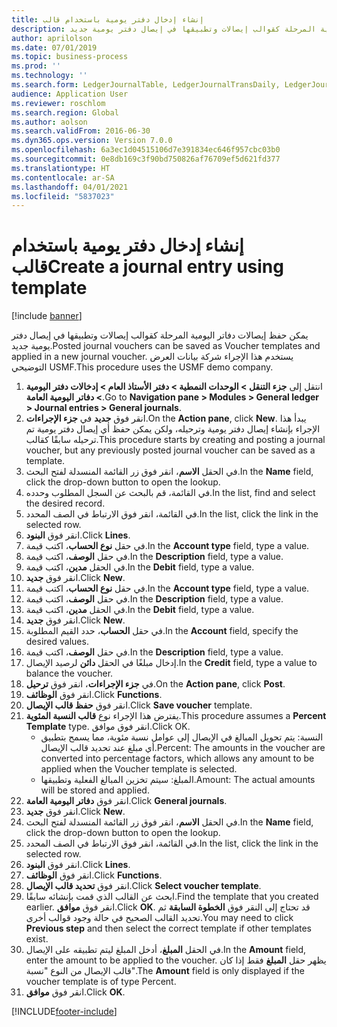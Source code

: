 ```yaml
---
title: إنشاء إدخال دفتر يومية باستخدام قالب
description: يمكن حفظ إيصالات دفاتر اليومية المرحلة كقوالب إيصالات وتطبيقها في إيصال دفتر يومية جديد.
author: aprilolson
ms.date: 07/01/2019
ms.topic: business-process
ms.prod: ''
ms.technology: ''
ms.search.form: LedgerJournalTable, LedgerJournalTransDaily, LedgerJournalTransVoucherTemplate
audience: Application User
ms.reviewer: roschlom
ms.search.region: Global
ms.author: aolson
ms.search.validFrom: 2016-06-30
ms.dyn365.ops.version: Version 7.0.0
ms.openlocfilehash: 6a3ec1d04515106d7e391834ec646f957cbc03b0
ms.sourcegitcommit: 0e8db169c3f90bd750826af76709ef5d621fd377
ms.translationtype: HT
ms.contentlocale: ar-SA
ms.lasthandoff: 04/01/2021
ms.locfileid: "5837023"
---
```

# <a name="create-a-journal-entry-using-template"></a><span data-ttu-id="a8b61-103">إنشاء إدخال دفتر يومية باستخدام قالب</span><span class="sxs-lookup"><span data-stu-id="a8b61-103">Create a journal entry using template</span></span>

[!include [banner](../../includes/banner.md)]

<span data-ttu-id="a8b61-104">يمكن حفظ إيصالات دفاتر اليومية المرحلة كقوالب إيصالات وتطبيقها في إيصال دفتر يومية جديد.</span><span class="sxs-lookup"><span data-stu-id="a8b61-104">Posted journal vouchers can be saved as Voucher templates and applied in a new journal voucher.</span></span> <span data-ttu-id="a8b61-105">يستخدم هذا الإجراء شركة بيانات العرض التوضيحي USMF.</span><span class="sxs-lookup"><span data-stu-id="a8b61-105">This procedure uses the USMF demo company.</span></span>

1. <span data-ttu-id="a8b61-106">انتقل إلى **جزء التنقل > الوحدات النمطية > دفتر الأستاذ العام > إدخالات دفتر اليومية > دفاتر اليومية العامة‬**.</span><span class="sxs-lookup"><span data-stu-id="a8b61-106">Go to **Navigation pane > Modules > General ledger > Journal entries > General journals**.</span></span>
2. <span data-ttu-id="a8b61-107">انقر فوق **جديد** في **جزء الإجراءات**.</span><span class="sxs-lookup"><span data-stu-id="a8b61-107">On the **Action pane**, click **New**.</span></span> <span data-ttu-id="a8b61-108">يبدأ هذا الإجراء بإنشاء إيصال دفتر يومية وترحيله، ولكن يمكن حفظ أي إيصال دفتر يومية تم ترحيله سابقًا كقالب.</span><span class="sxs-lookup"><span data-stu-id="a8b61-108">This procedure starts by creating and posting a journal voucher, but any previously posted journal voucher can be saved as a template.</span></span>  
3. <span data-ttu-id="a8b61-109">في الحقل **الاسم**، انقر فوق زر القائمة المنسدلة لفتح البحث.</span><span class="sxs-lookup"><span data-stu-id="a8b61-109">In the **Name** field, click the drop-down button to open the lookup.</span></span>
4. <span data-ttu-id="a8b61-110">في القائمة، قم بالبحث عن السجل المطلوب وحدده.</span><span class="sxs-lookup"><span data-stu-id="a8b61-110">In the list, find and select the desired record.</span></span>
5. <span data-ttu-id="a8b61-111">في القائمة، انقر فوق الارتباط في الصف المحدد.</span><span class="sxs-lookup"><span data-stu-id="a8b61-111">In the list, click the link in the selected row.</span></span>
6. <span data-ttu-id="a8b61-112">انقر فوق **البنود**.</span><span class="sxs-lookup"><span data-stu-id="a8b61-112">Click **Lines**.</span></span>
7. <span data-ttu-id="a8b61-113">في حقل **نوع الحساب**، اكتب قيمة.</span><span class="sxs-lookup"><span data-stu-id="a8b61-113">In the **Account type** field, type a value.</span></span>
8. <span data-ttu-id="a8b61-114">في حقل **الوصف**، اكتب قيمة.</span><span class="sxs-lookup"><span data-stu-id="a8b61-114">In the **Description** field, type a value.</span></span>
9. <span data-ttu-id="a8b61-115">في الحقل **مدين‬**، اكتب قيمة.</span><span class="sxs-lookup"><span data-stu-id="a8b61-115">In the **Debit** field, type a value.</span></span>
10. <span data-ttu-id="a8b61-116">انقر فوق **جديد**.</span><span class="sxs-lookup"><span data-stu-id="a8b61-116">Click **New**.</span></span>
11. <span data-ttu-id="a8b61-117">في حقل **نوع الحساب**، اكتب قيمة.</span><span class="sxs-lookup"><span data-stu-id="a8b61-117">In the **Account type** field, type a value.</span></span>
12. <span data-ttu-id="a8b61-118">في حقل **الوصف**، اكتب قيمة.</span><span class="sxs-lookup"><span data-stu-id="a8b61-118">In the **Description** field, type a value.</span></span>
13. <span data-ttu-id="a8b61-119">في الحقل **مدين‬**، اكتب قيمة.</span><span class="sxs-lookup"><span data-stu-id="a8b61-119">In the **Debit** field, type a value.</span></span>
14. <span data-ttu-id="a8b61-120">انقر فوق **جديد**.</span><span class="sxs-lookup"><span data-stu-id="a8b61-120">Click **New**.</span></span>
14. <span data-ttu-id="a8b61-121">في حقل **الحساب**، حدد القيم المطلوبة.</span><span class="sxs-lookup"><span data-stu-id="a8b61-121">In the **Account** field, specify the desired values.</span></span>
15. <span data-ttu-id="a8b61-122">في حقل **الوصف**، اكتب قيمة.</span><span class="sxs-lookup"><span data-stu-id="a8b61-122">In the **Description** field, type a value.</span></span>
16. <span data-ttu-id="a8b61-123">إدخال مبلغًا في الحقل **دائن** لرصيد الإيصال.</span><span class="sxs-lookup"><span data-stu-id="a8b61-123">In the **Credit** field, type a value to balance the voucher.</span></span>
17. <span data-ttu-id="a8b61-124">في **جزء الإجراءات**، انقر فوق **ترحيل**.</span><span class="sxs-lookup"><span data-stu-id="a8b61-124">On the **Action pane**, click **Post**.</span></span>
18. <span data-ttu-id="a8b61-125">انقر فوق **الوظائف**.</span><span class="sxs-lookup"><span data-stu-id="a8b61-125">Click **Functions**.</span></span>
19. <span data-ttu-id="a8b61-126">انقر فوق **حفظ قالب الإيصال**.</span><span class="sxs-lookup"><span data-stu-id="a8b61-126">Click **Save voucher** template.</span></span>
20. <span data-ttu-id="a8b61-127">يفترض هذا الإجراء نوع **قالب النسبة المئوية**.</span><span class="sxs-lookup"><span data-stu-id="a8b61-127">This procedure assumes a **Percent Template** type.</span></span> <span data-ttu-id="a8b61-128">انقر فوق موافق.</span><span class="sxs-lookup"><span data-stu-id="a8b61-128">Click OK.</span></span>
    - <span data-ttu-id="a8b61-129">النسبة: يتم تحويل المبالغ في الإيصال إلى عوامل نسبة مئوية، مما يسمح بتطبيق أي مبلغ عند تحديد قالب الإيصال.</span><span class="sxs-lookup"><span data-stu-id="a8b61-129">Percent: The amounts in the voucher are converted into percentage factors, which allows any amount to be applied when the Voucher template is selected.</span></span>
    - <span data-ttu-id="a8b61-130">المبلغ: سيتم تخزين المبالغ الفعلية وتطبيقها.</span><span class="sxs-lookup"><span data-stu-id="a8b61-130">Amount: The actual amounts will be stored and applied.</span></span>  
21. <span data-ttu-id="a8b61-131">انقر فوق **دفاتر اليومية العامة**.</span><span class="sxs-lookup"><span data-stu-id="a8b61-131">Click **General journals**.</span></span>
22. <span data-ttu-id="a8b61-132">انقر فوق **جديد**.</span><span class="sxs-lookup"><span data-stu-id="a8b61-132">Click **New**.</span></span>
23. <span data-ttu-id="a8b61-133">في الحقل **الاسم**، انقر فوق زر القائمة المنسدلة لفتح البحث.</span><span class="sxs-lookup"><span data-stu-id="a8b61-133">In the **Name** field, click the drop-down button to open the lookup.</span></span>
24. <span data-ttu-id="a8b61-134">في القائمة، انقر فوق الارتباط في الصف المحدد.</span><span class="sxs-lookup"><span data-stu-id="a8b61-134">In the list, click the link in the selected row.</span></span>
25. <span data-ttu-id="a8b61-135">انقر فوق **البنود**.</span><span class="sxs-lookup"><span data-stu-id="a8b61-135">Click **Lines**.</span></span>
26. <span data-ttu-id="a8b61-136">انقر فوق **الوظائف**.</span><span class="sxs-lookup"><span data-stu-id="a8b61-136">Click **Functions**.</span></span>
27. <span data-ttu-id="a8b61-137">انقر فوق **تحديد قالب الإيصال**.</span><span class="sxs-lookup"><span data-stu-id="a8b61-137">Click **Select voucher template**.</span></span>
28. <span data-ttu-id="a8b61-138">ابحث عن القالب الذي قمت بإنشائه سابقًا.</span><span class="sxs-lookup"><span data-stu-id="a8b61-138">Find the template that you created earlier.</span></span> <span data-ttu-id="a8b61-139">انقر فوق **موافق**.</span><span class="sxs-lookup"><span data-stu-id="a8b61-139">Click **OK**.</span></span> <span data-ttu-id="a8b61-140">قد تحتاج إلى النقر فوق **الخطوة السابقة** ثم تحديد القالب الصحيح في حالة وجود قوالب أخرى.</span><span class="sxs-lookup"><span data-stu-id="a8b61-140">You may need to click **Previous step** and then select the correct template if other templates exist.</span></span>  
29. <span data-ttu-id="a8b61-141">في الحقل **المبلغ**، أدخل المبلغ ليتم تطبيقه على الإيصال.</span><span class="sxs-lookup"><span data-stu-id="a8b61-141">In the **Amount** field, enter the amount to be applied to the voucher.</span></span> <span data-ttu-id="a8b61-142">يظهر حقل **المبلغ** فقط إذا كان قالب الإيصال من النوع "نسبة".</span><span class="sxs-lookup"><span data-stu-id="a8b61-142">The **Amount** field is only displayed if the voucher template is of type Percent.</span></span>  
30. <span data-ttu-id="a8b61-143">انقر فوق **موافق**.</span><span class="sxs-lookup"><span data-stu-id="a8b61-143">Click **OK**.</span></span>



[!INCLUDE[footer-include](../../../includes/footer-banner.md)]